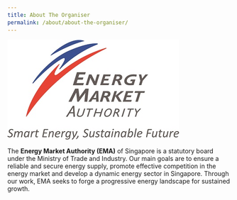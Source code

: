 ```yaml
---
title: About The Organiser
permalink: /about/about-the-organiser/
---
```

[![EMA logo](/images/ema-logo-resize.jpg)](https://www.ema.gov.sg)

The **Energy Market Authority (EMA)** of Singapore is a statutory board under the Ministry of Trade and Industry. Our main goals are to ensure a reliable and secure energy supply, promote effective competition in the energy market and develop a dynamic energy sector in Singapore. Through our work, EMA seeks to forge a progressive energy landscape for sustained growth. 
